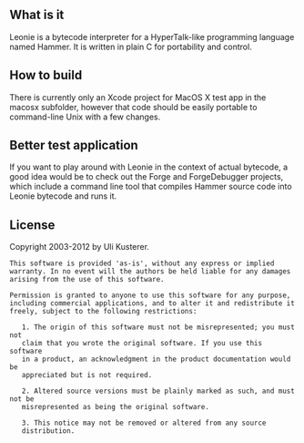 What is it
----------

Leonie is a bytecode interpreter for a HyperTalk-like programming language named Hammer. It is written in plain C for portability and control.


How to build
------------

There is currently only an Xcode project for MacOS X test app in the macosx subfolder, however that code should be easily portable to command-line Unix with a few changes.


Better test application
-----------------------

If you want to play around with Leonie in the context of actual bytecode, a good idea would be to check out the Forge and ForgeDebugger projects, which include a command line tool that compiles Hammer source code into Leonie bytecode and runs it.


License
-------

  Copyright 2003-2012 by Uli Kusterer.
	
	This software is provided 'as-is', without any express or implied
	warranty. In no event will the authors be held liable for any damages
	arising from the use of this software.
	
	Permission is granted to anyone to use this software for any purpose,
	including commercial applications, and to alter it and redistribute it
	freely, subject to the following restrictions:
	
	   1. The origin of this software must not be misrepresented; you must not
	   claim that you wrote the original software. If you use this software
	   in a product, an acknowledgment in the product documentation would be
	   appreciated but is not required.
	
	   2. Altered source versions must be plainly marked as such, and must not be
	   misrepresented as being the original software.
	
	   3. This notice may not be removed or altered from any source
	   distribution.
     
